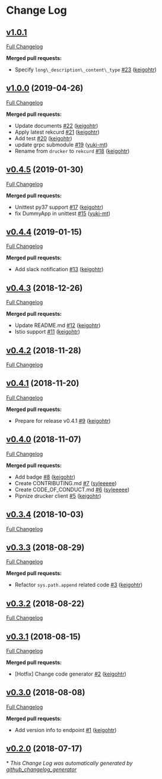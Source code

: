 # Change Log

## [v1.0.1](https://github.com/rekcurd/python-client/tree/v1.0.1)

[Full Changelog](https://github.com/rekcurd/python-client/compare/v1.0.0...v1.0.1)

**Merged pull requests:**

- Specify `long\_description\_content\_type` [\#23](https://github.com/rekcurd/python-client/pull/23) ([keigohtr](https://github.com/keigohtr))

## [v1.0.0](https://github.com/rekcurd/python-client/tree/v1.0.0) (2019-04-26)
[Full Changelog](https://github.com/rekcurd/python-client/compare/v0.4.5...v1.0.0)

**Merged pull requests:**

- Update documents [\#22](https://github.com/rekcurd/python-client/pull/22) ([keigohtr](https://github.com/keigohtr))
- Apply latest rekcurd [\#21](https://github.com/rekcurd/python-client/pull/21) ([keigohtr](https://github.com/keigohtr))
- Add test [\#20](https://github.com/rekcurd/python-client/pull/20) ([keigohtr](https://github.com/keigohtr))
- update grpc submodule [\#19](https://github.com/rekcurd/python-client/pull/19) ([yuki-mt](https://github.com/yuki-mt))
- Rename from `drucker` to `rekcurd` [\#18](https://github.com/rekcurd/python-client/pull/18) ([keigohtr](https://github.com/keigohtr))

## [v0.4.5](https://github.com/rekcurd/python-client/tree/v0.4.5) (2019-01-30)
[Full Changelog](https://github.com/rekcurd/python-client/compare/v0.4.4...v0.4.5)

**Merged pull requests:**

- Unittest py37 support [\#17](https://github.com/rekcurd/python-client/pull/17) ([keigohtr](https://github.com/keigohtr))
- fix DummyApp in unittest [\#15](https://github.com/rekcurd/python-client/pull/15) ([yuki-mt](https://github.com/yuki-mt))

## [v0.4.4](https://github.com/rekcurd/python-client/tree/v0.4.4) (2019-01-15)
[Full Changelog](https://github.com/rekcurd/python-client/compare/v0.4.3...v0.4.4)

**Merged pull requests:**

- Add slack notification [\#13](https://github.com/rekcurd/python-client/pull/13) ([keigohtr](https://github.com/keigohtr))

## [v0.4.3](https://github.com/rekcurd/python-client/tree/v0.4.3) (2018-12-26)
[Full Changelog](https://github.com/rekcurd/python-client/compare/v0.4.2...v0.4.3)

**Merged pull requests:**

- Update README.md [\#12](https://github.com/rekcurd/python-client/pull/12) ([keigohtr](https://github.com/keigohtr))
- Istio support [\#11](https://github.com/rekcurd/python-client/pull/11) ([keigohtr](https://github.com/keigohtr))

## [v0.4.2](https://github.com/rekcurd/python-client/tree/v0.4.2) (2018-11-28)
[Full Changelog](https://github.com/rekcurd/python-client/compare/v0.4.1...v0.4.2)

## [v0.4.1](https://github.com/rekcurd/python-client/tree/v0.4.1) (2018-11-20)
[Full Changelog](https://github.com/rekcurd/python-client/compare/v0.4.0...v0.4.1)

**Merged pull requests:**

- Prepare for release v0.4.1 [\#9](https://github.com/rekcurd/python-client/pull/9) ([keigohtr](https://github.com/keigohtr))

## [v0.4.0](https://github.com/rekcurd/python-client/tree/v0.4.0) (2018-11-07)
[Full Changelog](https://github.com/rekcurd/python-client/compare/v0.3.4...v0.4.0)

**Merged pull requests:**

- Add badge [\#8](https://github.com/rekcurd/python-client/pull/8) ([keigohtr](https://github.com/keigohtr))
- Create CONTRIBUTING.md [\#7](https://github.com/rekcurd/python-client/pull/7) ([syleeeee](https://github.com/syleeeee))
- Create CODE\_OF\_CONDUCT.md [\#6](https://github.com/rekcurd/python-client/pull/6) ([syleeeee](https://github.com/syleeeee))
- Pipnize drucker client [\#5](https://github.com/rekcurd/python-client/pull/5) ([keigohtr](https://github.com/keigohtr))

## [v0.3.4](https://github.com/rekcurd/python-client/tree/v0.3.4) (2018-10-03)
[Full Changelog](https://github.com/rekcurd/python-client/compare/v0.3.3...v0.3.4)

## [v0.3.3](https://github.com/rekcurd/python-client/tree/v0.3.3) (2018-08-29)
[Full Changelog](https://github.com/rekcurd/python-client/compare/v0.3.2...v0.3.3)

**Merged pull requests:**

- Refactor `sys.path.append` related code [\#3](https://github.com/rekcurd/python-client/pull/3) ([keigohtr](https://github.com/keigohtr))

## [v0.3.2](https://github.com/rekcurd/python-client/tree/v0.3.2) (2018-08-22)
[Full Changelog](https://github.com/rekcurd/python-client/compare/v0.3.1...v0.3.2)

## [v0.3.1](https://github.com/rekcurd/python-client/tree/v0.3.1) (2018-08-15)
[Full Changelog](https://github.com/rekcurd/python-client/compare/v0.3.0...v0.3.1)

**Merged pull requests:**

- \[Hotfix\] Change code generator [\#2](https://github.com/rekcurd/python-client/pull/2) ([keigohtr](https://github.com/keigohtr))

## [v0.3.0](https://github.com/rekcurd/python-client/tree/v0.3.0) (2018-08-08)
[Full Changelog](https://github.com/rekcurd/python-client/compare/v0.2.0...v0.3.0)

**Merged pull requests:**

- Add version info to endpoint [\#1](https://github.com/rekcurd/python-client/pull/1) ([keigohtr](https://github.com/keigohtr))

## [v0.2.0](https://github.com/rekcurd/python-client/tree/v0.2.0) (2018-07-17)


\* *This Change Log was automatically generated by [github_changelog_generator](https://github.com/skywinder/Github-Changelog-Generator)*